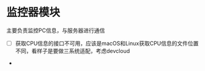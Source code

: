 # 监控器模块
主要负责监控PC信息，与服务器进行通信
- [ ] 获取CPU信息的接口不可用，应该是macOS和Linux获取CPU信息的文件位置不同，看样子是要做三系统适配，考虑devcloud
- 